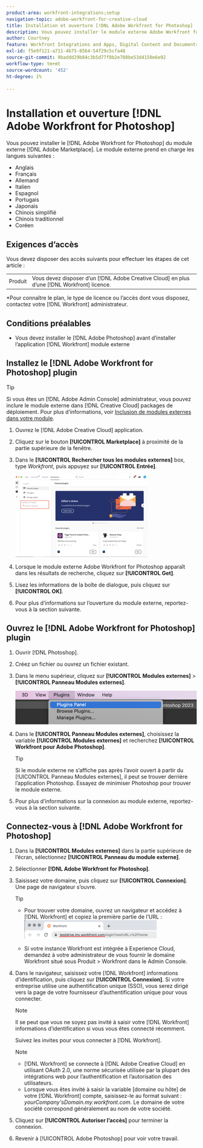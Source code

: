 ```yaml
---
product-area: workfront-integrations;setup
navigation-topic: adobe-workfront-for-creative-cloud
title: Installation et ouverture [!DNL Adobe Workfront for Photoshop]
description: Vous pouvez installer le module externe Adobe Workfront for Photoshop à partir d’Adobe Marketplace.
author: Courtney
feature: Workfront Integrations and Apps, Digital Content and Documents
exl-id: f5e9f121-a711-4b75-8564-54f29c5cfa48
source-git-commit: 9baddd29b84c3b5d77f8b2e708be53d4150e6e92
workflow-type: tm+mt
source-wordcount: '452'
ht-degree: 1%

---
```


# Installation et ouverture [!DNL Adobe Workfront for Photoshop]

Vous pouvez installer le [!DNL Adobe Workfront for Photoshop] du module externe [!DNL Adobe Marketplace]. Le module externe prend en charge les langues suivantes :

* Anglais
* Français
* Allemand
* Italien
* Espagnol
* Portugais
* Japonais
* Chinois simplifié
* Chinois traditionnel
* Coréen

## Exigences d’accès

Vous devez disposer des accès suivants pour effectuer les étapes de cet article :

<table style="table-layout:auto"> 
 <col> 
 <col> 
 <tbody> 
  <!--<tr> 
   <td role="rowheader">[!DNL Adobe Workfront] plan*</td> 
   <td> <p>[!UICONTROL Pro] or higher</p> </td> 
  </tr> 
  <tr data-mc-conditions=""> 
   <td role="rowheader">[!DNL Adobe Workfront] license*</td> 
   <td> <p>[!UICONTROL Work] or [!UICONTROL Plan]</p> </td> 
  </tr> -->
  <tr> 
   <td role="rowheader">Produit</td> 
   <td>Vous devez disposer d’un [!DNL Adobe Creative Cloud] en plus d’une [!DNL Workfront] licence.</td> 
  </tr> 
 </tbody> 
</table>

&#42;Pour connaître le plan, le type de licence ou l’accès dont vous disposez, contactez votre [!DNL Workfront] administrateur.

## Conditions préalables

* Vous devez installer le [!DNL Adobe Photoshop] avant d’installer l’application [!DNL Workfront] module externe

## Installez le [!DNL Adobe Workfront for Photoshop] plugin

>[!TIP]
>
>Si vous êtes un [!DNL Adobe Admin Console] administrateur, vous pouvez inclure le module externe dans [!DNL Creative Cloud] packages de déploiement. Pour plus d’informations, voir [Inclusion de modules externes dans votre module](https://helpx.adobe.com/in/enterprise/using/manage-extensions.html).


1. Ouvrez le [!DNL Adobe Creative Cloud] application.
1. Cliquez sur le bouton **[!UICONTROL Marketplace]** à proximité de la partie supérieure de la fenêtre.
1. Dans le **[!UICONTROL Rechercher tous les modules externes]** box, type *Workfront*, puis appuyez sur **[!UICONTROL Entrée]**.

   ![](assets/adobe-marketplace-350x218.png)

1. Lorsque le module externe Adobe Workfront for Photoshop apparaît dans les résultats de recherche, cliquez sur **[!UICONTROL Get]**.
1. Lisez les informations de la boîte de dialogue, puis cliquez sur **[!UICONTROL OK]**.

1. Pour plus d’informations sur l’ouverture du module externe, reportez-vous à la section suivante.

## Ouvrez le [!DNL Adobe Workfront for Photoshop] plugin

1. Ouvrir [!DNL Photoshop].

1. Créez un fichier ou ouvrez un fichier existant.

1. Dans le menu supérieur, cliquez sur **[!UICONTROL Modules externes]** > **[!UICONTROL Panneau Modules externes]**.

   ![](assets/plugins-panel-ps.png)

1. Dans le **[!UICONTROL Panneau Modules externes]**, choisissez la variable **[!UICONTROL Modules externes]** et recherchez **[!UICONTROL Workfront pour Adobe Photoshop]**.

   >[!TIP]
   >
   >   Si le module externe ne s’affiche pas après l’avoir ouvert à partir du [!UICONTROL Panneau Modules externes], il peut se trouver derrière l’application Photoshop. Essayez de minimiser Photoshop pour trouver le module externe.

1. Pour plus d’informations sur la connexion au module externe, reportez-vous à la section suivante.

## Connectez-vous à [!DNL Adobe Workfront for Photoshop]

1. Dans la **[!UICONTROL Modules externes]** dans la partie supérieure de l’écran, sélectionnez **[!UICONTROL Panneau du module externe]**.
1. Sélectionner **[!DNL Adobe Workfront for Photoshop]**.
1. Saisissez votre domaine, puis cliquez sur **[!UICONTROL Connexion]**. Une page de navigateur s’ouvre.

   >[!TIP]
   >
   >* Pour trouver votre domaine, ouvrez un navigateur et accédez à [!DNL Workfront] et copiez la première partie de l’URL :\
      >![](assets/domain-350x50.png)
   >
   > * Si votre instance Workfront est intégrée à Experience Cloud, demandez à votre administrateur de vous fournir le domaine Workfront situé sous Produit > Workfront dans le Admin Console.


1. Dans le navigateur, saisissez votre [!DNL Workfront] informations d’identification, puis cliquez sur **[!UICONTROL Connexion]**. Si votre entreprise utilise une authentification unique (SSO), vous serez dirigé vers la page de votre fournisseur d’authentification unique pour vous connecter.

   >[!NOTE]
   >
   >Il se peut que vous ne soyez pas invité à saisir votre [!DNL Workfront] informations d’identification si vous vous êtes connecté récemment.

   Suivez les invites pour vous connecter à [!DNL Workfront].

   >[!NOTE]
   >
   >* [!DNL Workfront] se connecte à [!DNL Adobe Creative Cloud] en utilisant OAuth 2.0, une norme sécurisée utilisée par la plupart des intégrations web pour l’authentification et l’autorisation des utilisateurs.
   >* Lorsque vous êtes invité à saisir la variable [domaine ou hôte] de votre [!DNL Workfront] compte, saisissez-le au format suivant : *yourCompany&#39;sDomain.my.workfront.com*. Le domaine de votre société correspond généralement au nom de votre société.


1. Cliquez sur **[!UICONTROL Autoriser l’accès]** pour terminer la connexion.
1. Revenir à [!UICONTROL Adobe Photoshop] pour voir votre travail.

